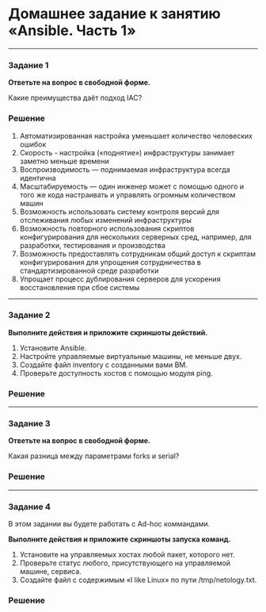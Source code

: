 # Домашнее задание к занятию «Ansible. Часть 1»

---

### Задание 1

**Ответьте на вопрос в свободной форме.**

Какие преимущества даёт подход IAC?

### Решение

1. Автоматизированная настройка уменьшает количество человеских ошибок
2. Скорость - настройка («поднятие») инфраструктуры занимает заметно меньше времени
3. Воспроизводимость — поднимаемая инфраструктура всегда идентична
4. Масштабируемость — один инженер может с помощью одного и того же кода настраивать и управлять огромным количеством машин
5. Возможность использовать систему контроля версий для отслеживания любых изменений инфраструктуры
6. Возможность повторного использования скриптов конфигурирования для нескольких серверных сред, например, для разработки, тестирования и производства
7. Возможность предоставлять сотрудникам общий доступ к скриптам конфигурирования для упрощения сотрудничества в стандартизированной среде разработки
8. Упрощает процесс дублирования серверов для ускорения восстановления при сбое системы

---

### Задание 2 

**Выполните действия и приложите скриншоты действий.**

1. Установите Ansible.
2. Настройте управляемые виртуальные машины, не меньше двух.
3. Создайте файл inventory с созданными вами ВМ.
4. Проверьте доступность хостов с помощью модуля ping.

### Решение
 
---

### Задание 3 

**Ответьте на вопрос в свободной форме.**

Какая разница между параметрами forks и serial? 

### Решение

---

### Задание 4 

В этом задании вы будете работать с Ad-hoc коммандами.

**Выполните действия и приложите скриншоты запуска команд.**

1. Установите на управляемых хостах любой пакет, которого нет.
2. Проверьте статус любого, присутствующего на управляемой машине, сервиса. 
3. Создайте файл с содержимым «I like Linux» по пути /tmp/netology.txt.

### Решение

 
